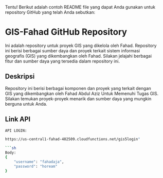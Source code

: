 Tentu! Berikut adalah contoh README file yang dapat Anda gunakan untuk repository GitHub yang telah Anda sebutkan:

# GIS-Fahad GitHub Repository

Ini adalah repository untuk proyek GIS yang dikelola oleh Fahad. Repository ini berisi berbagai sumber daya dan proyek terkait sistem informasi geografis (GIS) yang dikembangkan oleh Fahad. Silakan jelajahi berbagai fitur dan sumber daya yang tersedia dalam repository ini.


## Deskripsi

Repository ini berisi berbagai komponen dan proyek yang terkait dengan GIS yang dikembangkan oleh Fahad Abdul Aziz Untuk Memenuhi Tugas GIS. Silakan temukan proyek-proyek menarik dan sumber daya yang mungkin berguna untuk Anda.

## Link API

```sh
API LOGIN:

https://us-central1-fahad-402509.cloudfunctions.net/gis5login"

```sh
Body:
{
    "username": "fahadaja",
    "password": "hoream"
}

